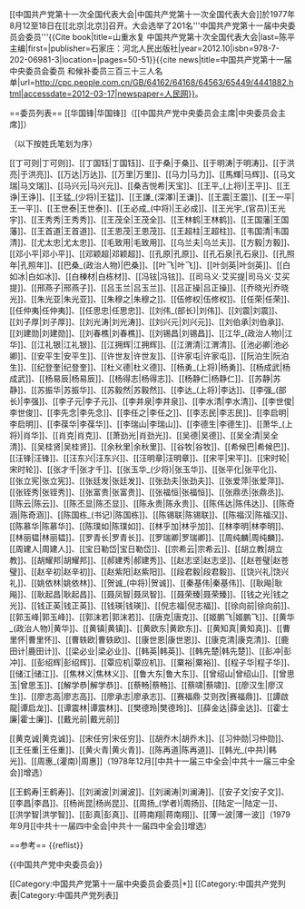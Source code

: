 [[中国共产党第十一次全国代表大会|中国共产党第十一次全国代表大会]]於1977年8月12至18日在[[北京|北京]]召开。大会选举了201名'''中国共产党第十一届中央委员会委员'''<ref>{{Cite book|title=山重水复 中国共产党第十次全国代表大会|last=陈平主编|first=|publisher=石家庄：河北人民出版社|year=2012.10|isbn=978-7-202-06981-3|location=|pages=50-51}}</ref><ref>{{cite news|title=中国共产党第十一届中央委员会委员 和候补委员三百三十三人名单|url=http://cpc.people.com.cn/GB/64162/64168/64563/65449/4441882.html|accessdate=2012-03-17|newspaper=人民网}}</ref>。

==委员列表==
[[华国锋|华国锋]]（[[中国共产党中央委员会主席|中央委员会主席]]）

（以下按姓氏笔划为序）

[[丁可则|丁可则]]、[[丁国钰|丁国钰]]、[[于桑|于桑]]、[[于明涛|于明涛]]、[[于洪亮|于洪亮]]、[[万达|万达]]、[[万里|万里]]、[[马力|马力]]、[[馬輝|马辉]]、[[马文瑞|马文瑞]]、[[马兴元|马兴元]]、[[桑吉悦希|天宝]]、[[王平_(上将)|王平]]、[[王诤|王诤]]、[[王猛_(少将)|王猛]]、[[王謙_(深澤)|王谦]]、[[王震|王震]]、[[王一平|王一平]]、[[王世泰|王世泰]]、[[王必成_(中将)|王必成]]、[[王光宇_(官员)|王光宇]]、[[王秀秀|王秀秀]]、[[王茂全|王茂全]]、[[王林鹤|王林鹤]]、[[王国藩|王国藩]]、[[王首道|王首道]]、[[王恩茂|王恩茂]]、[[王超柱|王超柱]]、[[韦国清|韦国清]]、[[尤太忠|尤太忠]]、[[毛致用|毛致用]]、[[乌兰夫|乌兰夫]]、[[方毅|方毅]]、[[邓小平|邓小平]]、[[邓颖超|邓颖超]]、[[孔原|孔原]]、[[孔石泉|孔石泉]]、[[孔照年|孔照年]]、[[巴桑_(政治人物)|巴桑]]、[[叶飞|叶飞]]、[[叶剑英|叶剑英]]、[[白如冰|白如冰]]、[[白棟材|白栋材]]、[[冯铉|冯铉]]、[[司马义·艾买提|司马义·艾买提]]、[[邢燕子|邢燕子]]、[[吕玉兰|吕玉兰]]、[[吕正操|吕正操]]、[[乔晓光|乔晓光]]、[[朱光亚|朱光亚]]、[[朱穆之|朱穆之]]、[[伍修权|伍修权]]、[[任荣|任荣]]、[[任仲夷|任仲夷]]、[[任思忠|任思忠]]、[[刘伟_(部长)|刘伟]]、[[刘震|刘震]]、[[刘子厚|刘子厚]]、[[刘光涛|刘光涛]]、[[刘兴元|刘兴元]]、[[刘伯承|刘伯承]]、[[刘建勋|刘建勋]]、[[刘春樵|刘春樵]]、[[刘锡昌|刘锡昌]]、[[江华_(政治人物)|江华]]、[[江礼银|江礼银]]、[[江拥辉|江拥辉]]、[[江渭清|江渭清]]、[[池必卿|池必卿]]、[[安平生|安平生]]、[[许世友|许世友]]、[[许家屯|许家屯]]、[[阮泊生|阮泊生]]、[[纪登奎|纪登奎]]、[[杜义德|杜义德]]、[[杨勇_(上将)|杨勇]]、[[杨成武|杨成武]]、[[杨易辰|杨易辰]]、[[杨得志|杨得志]]、[[杨静仁|杨静仁]]、[[苏静|苏静]]、[[苏振华|苏振华]]、[[苏毅然|苏毅然]]、[[李达_(上将)|李达]]、[[李强_(部长)|李强]]、[[李子元|李子元]]、[[李井泉|李井泉]]、[[李水清|李水清]]、[[李世俊|李世俊]]、[[李先念|李先念]]、[[李任之|李任之]]、[[李志民|李志民]]、[[李启明|李启明]]、[[李葆华|李葆华]]、[[李瑞山|李瑞山]]、[[李德生|李德生]]、[[萧华_(上将)|肖华]]、[[肖克|肖克]]、[[萧劲光|肖劲光]]、[[吴德|吴德]]、[[吴全清|吴全清]]、[[吴桂贤|吴桂贤]]、[[余秋里|余秋里]]、[[谷牧|谷牧]]、[[希候巴|希候巴]]、[[汪锋|汪锋]]、[[汪东兴|汪东兴]]、[[汪明章|汪明章]]、[[宋平|宋平]]、[[宋时轮|宋时轮]]、[[张才千|张才千]]、[[张玉华_(少将)|张玉华]]、[[张平化|张平化]]、[[张立宪|张立宪]]、[[张廷发|张廷发]]、[[张劲夫|张劲夫]]、[[张爱萍|张爱萍]]、[[张铚秀|张铚秀]]、[[张富贵|张富贵]]、[[张福恒|张福恒]]、[[张鼎丞|张鼎丞]]、[[陈云|陈云]]、[[陈丕显|陈丕显]]、[[陈永贵|陈永贵]]、[[陈伟达|陈伟达]]、[[陈奇涵|陈奇涵]]、[[陈国栋_(书记)|陈国栋]]、[[陈锡联|陈锡联]]、[[陈福汉|陈福汉]]、[[陈慕华|陈慕华]]、[[陈璞如|陈璞如]]、[[林乎加|林乎加]]、[[林李明|林李明]]、[[林丽韫|林丽韫]]、[[罗青长|罗青长]]、[[罗瑞卿|罗瑞卿]]、[[周纯麟|周纯麟]]、[[周建人|周建人]]、[[宝日勒岱|宝日勒岱]]、[[宗希云|宗希云]]、[[胡立教|胡立教]]、[[胡耀邦|胡耀邦]]、[[郝建秀|郝建秀]]、[[赵志坚|赵志坚]]、[[赵苍璧|赵苍璧]]、[[赵辛初|赵辛初]]、[[赵紫阳|赵紫阳]]、[[段君毅|段君毅]]、[[饶兴礼|饶兴礼]]、[[姚依林|姚依林]]、[[贺诚_(中将)|贺诚]]、[[秦基伟|秦基伟]]、[[耿飚|耿飚]]、[[耿起昌|耿起昌]]、[[聂凤智|聂凤智]]、[[聂荣臻|聂荣臻]]、[[钱之光|钱之光]]、[[钱正英|钱正英]]、[[钱瑛|钱瑛]]、[[倪志福|倪志福]]、[[徐向前|徐向前]]、[[郭玉峰|郭玉峰]]、[[郭沫若|郭沫若]]、[[唐克|唐克]]、[[姬鹏飞|姬鹏飞]]、[[黄华_(政治人物)|黄华]]、[[黄镇|黄镇]]、[[黄欧东|黄欧东]]、[[黄知真|黄知真]]、[[曹里怀|曹里怀]]、[[曹轶欧|曹轶欧]]、[[康世恩|康世恩]]、[[康克清|康克清]]、[[鹿田计|鹿田计]]、[[梁必业|梁必业]]、[[韩英|韩英]]、[[韩先楚|韩先楚]]、[[彭冲|彭冲]]、[[彭绍辉|彭绍辉]]、[[覃应机|覃应机]]、[[粟裕|粟裕]]、[[程子华|程子华]]、[[储江|储江]]、[[焦林义|焦林义]]、[[鲁大东|鲁大东]]、[[曾绍山|曾绍山]]、[[曾思玉|曾思玉]]、[[解学恭|解学恭]]、[[蔡畅|蔡畅]]、[[蔡啸|蔡啸]]、[[廖汉生|廖汉生]]、[[廖志高|廖志高]]、[[廖承志|廖承志]]、[[赛福鼎·艾则孜|赛福鼎]]、[[譚啟龍|谭启龙]]、[[谭震林|谭震林]]、[[樊德玲|樊德玲]]、[[薛金达|薛金达]]、[[霍士廉|霍士廉]]、[[戴光前|戴光前]]

[[黄克诚|黄克诚]]、[[宋任穷|宋任穷]]、[[胡乔木|胡乔木]]、[[习仲勋|习仲勋]]、[[王任重|王任重]]、[[黄火青|黄火青]]、[[陈再道|陈再道]]、[[韩光_(中共)|韩光]]、[[周惠_(灌南)|周惠]]（1978年12月[[中共十一届三中全会|中共十一届三中全会]]增选）

[[王鹤寿|王鹤寿]]、[[刘澜波|刘澜波]]、[[刘澜涛|刘澜涛]]、[[安子文|安子文]]、[[李昌|李昌]]、[[杨尚昆|杨尚昆]]、[[周扬_(学者)|周扬]]、[[陆定一|陆定一]]、[[洪学智|洪学智]]、[[彭真|彭真]]、[[蒋南翔|蒋南翔]]、[[薄一波|薄一波]]（1979年9月[[中共十一届四中全会|中共十一届四中全会]]增选）

==参考==
{{reflist}}

{{中国共产党中央委员会}}

[[Category:中国共产党第十一届中央委员会委员|*]]
[[Category:中国共产党列表|Category:中国共产党列表]]